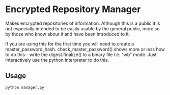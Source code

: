 # Encrypted Repository Manager

Makes encrypted repositories of information.
Although this is a public it is not especially intended to be easily usable by the general public,
more so by those who know about it and have been introduced to it.

If you are using this for the first time you will need to create a master_password_hash. check_master_password()
shows more or less how to do this - write the digest.finalize() to a binary file i.e. "wb" mode. Just interactively use the python interpreter to do this.

## Usage

```sh
python manager.py
```